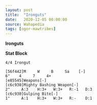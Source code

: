 ```yaml
---
layout: post
title:  "Ironguts"
date:   2020-12-05 00:00:00
source: Wahapedia
tags: [ogor-mawtribes]
---
```


**Ironguts**

**Stat Block**
```
4/4 Irongut
```

```
[56f442]M     W     B     Sa    [-]
6"    4     7     4+    
[e85545]Weapons[-]
[c6c930]Mighty Bashing Weapon[-]
2"     A:3    H:3+   W:3+   R:-1   D:3   
[c6c930]Gulping Bite[-]
1"     A:1    H:3+   W:3+   R:-    D:1   
```
    